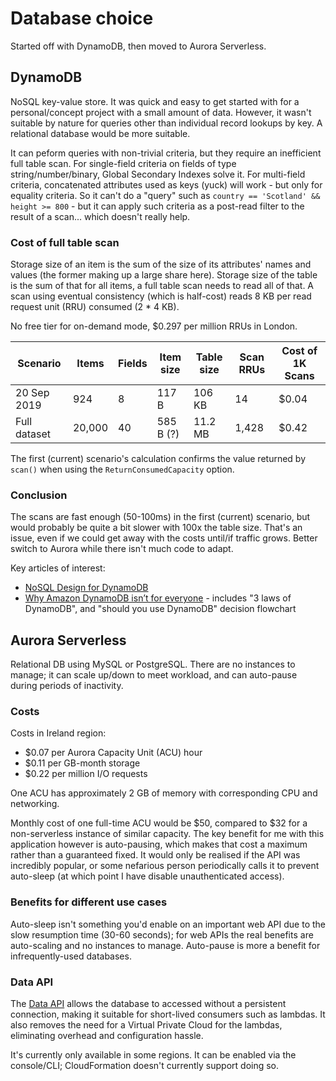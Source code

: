 # Database choice

Started off with DynamoDB, then moved to Aurora Serverless.

## DynamoDB

NoSQL key-value store. It was quick and easy to get started with for a personal/concept project with a small amount of data. However, it wasn't suitable by nature for queries other than individual record lookups by key. A relational database would be more suitable.

It can peform queries with non-trivial criteria, but they require an inefficient full table scan. For single-field criteria on fields of type string/number/binary, Global Secondary Indexes solve it. For multi-field criteria, concatenated attributes used as keys (yuck) will work - but only for equality criteria. So it can't do a "query" such as `country == 'Scotland' && height >= 800` - but it can apply such criteria as a post-read filter to the result of a scan... which doesn't really help.

### Cost of full table scan

Storage size of an item is the sum of the size of its attributes' names and values (the former making up a large share here). Storage size of the table is the sum of that for all items, a full table scan needs to read all of that. A scan using eventual consistency (which is half-cost) reads 8 KB per read request unit (RRU) consumed (2 \* 4 KB).

No free tier for on-demand mode, \$0.297 per million RRUs in London.

| Scenario     | Items  | Fields | Item size | Table size | Scan RRUs | Cost of 1K Scans |
| ------------ | ------ | ------ | --------- | ---------- | --------- | ---------------- |
| 20 Sep 2019  | 924    | 8      | 117 B     | 106 KB     | 14        | \$0.04           |
| Full dataset | 20,000 | 40     | 585 B (?) | 11.2 MB    | 1,428     | \$0.42           |

The first (current) scenario's calculation confirms the value returned by `scan()` when using the `ReturnConsumedCapacity` option.

### Conclusion

The scans are fast enough (50-100ms) in the first (current) scenario, but would probably be quite a bit slower with 100x the table size. That's an issue, even if we could get away with the costs until/if traffic grows. Better switch to Aurora while there isn't much code to adapt.

Key articles of interest:

- [NoSQL Design for DynamoDB](https://docs.aws.amazon.com/amazondynamodb/latest/developerguide/bp-general-nosql-design.html)
- [Why Amazon DynamoDB isn’t for everyone](https://read.acloud.guru/why-amazon-dynamodb-isnt-for-everyone-and-how-to-decide-when-it-s-for-you-aefc52ea9476) - includes "3 laws of DynamoDB", and "should you use DynamoDB" decision flowchart

## Aurora Serverless

Relational DB using MySQL or PostgreSQL. There are no instances to manage; it can scale up/down to meet workload, and can auto-pause during periods of inactivity.

### Costs

Costs in Ireland region:

- \$0.07 per Aurora Capacity Unit (ACU) hour
- \$0.11 per GB-month storage
- \$0.22 per million I/O requests

One ACU has approximately 2 GB of memory with corresponding CPU and networking.

Monthly cost of one full-time ACU would be \$50, compared to \$32 for a non-serverless instance of similar capacity. The key benefit for me with this application however is auto-pausing, which makes that cost a maximum rather than a guaranteed fixed. It would only be realised if the API was incredibly popular, or some nefarious person periodically calls it to prevent auto-sleep (at which point I have disable unauthenticated access).

### Benefits for different use cases

Auto-sleep isn't something you'd enable on an important web API due to the slow resumption time (30-60 seconds); for web APIs the real benefits are auto-scaling and no instances to manage. Auto-pause is more a benefit for infrequently-used databases.

### Data API

The [Data API](https://docs.aws.amazon.com/AmazonRDS/latest/AuroraUserGuide/data-api.html) allows the database to accessed without a persistent connection, making it suitable for short-lived consumers such as lambdas. It also removes the need for a Virtual Private Cloud for the lambdas, eliminating overhead and configuration hassle.

It's currently only available in some regions. It can be enabled via the console/CLI; CloudFormation doesn't currently support doing so.
